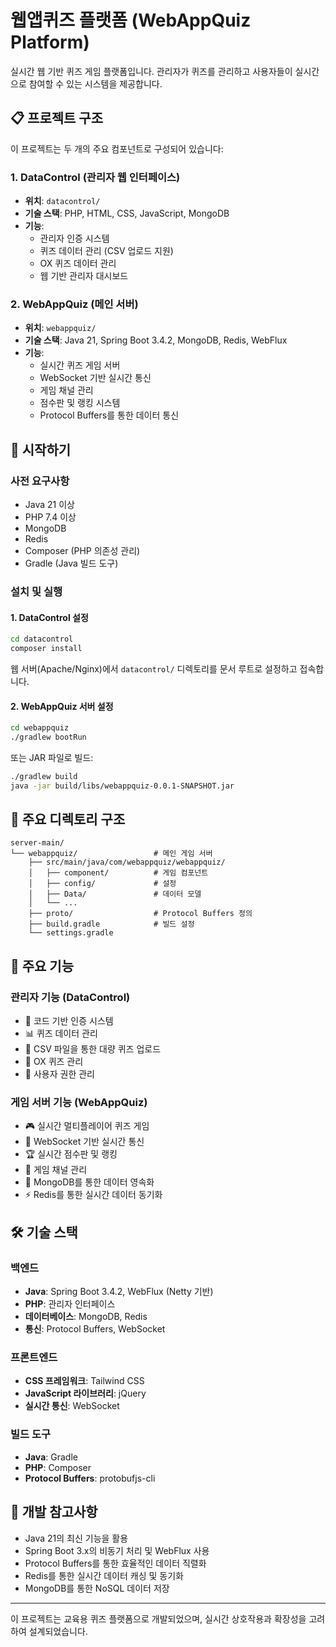 # 웹앱퀴즈 플랫폼 (WebAppQuiz Platform)

실시간 웹 기반 퀴즈 게임 플랫폼입니다. 관리자가 퀴즈를 관리하고 사용자들이 실시간으로 참여할 수 있는 시스템을 제공합니다.

## 📋 프로젝트 구조

이 프로젝트는 두 개의 주요 컴포넌트로 구성되어 있습니다:

### 1. DataControl (관리자 웹 인터페이스)
- **위치**: `datacontrol/`
- **기술 스택**: PHP, HTML, CSS, JavaScript, MongoDB
- **기능**: 
  - 관리자 인증 시스템
  - 퀴즈 데이터 관리 (CSV 업로드 지원)
  - OX 퀴즈 데이터 관리
  - 웹 기반 관리자 대시보드

### 2. WebAppQuiz (메인 서버)
- **위치**: `webappquiz/`
- **기술 스택**: Java 21, Spring Boot 3.4.2, MongoDB, Redis, WebFlux
- **기능**:
  - 실시간 퀴즈 게임 서버
  - WebSocket 기반 실시간 통신
  - 게임 채널 관리
  - 점수판 및 랭킹 시스템
  - Protocol Buffers를 통한 데이터 통신

## 🚀 시작하기

### 사전 요구사항

- Java 21 이상
- PHP 7.4 이상
- MongoDB
- Redis
- Composer (PHP 의존성 관리)
- Gradle (Java 빌드 도구)

### 설치 및 실행

#### 1. DataControl 설정
```bash
cd datacontrol
composer install
```

웹 서버(Apache/Nginx)에서 `datacontrol/` 디렉토리를 문서 루트로 설정하고 접속합니다.

#### 2. WebAppQuiz 서버 설정
```bash
cd webappquiz
./gradlew bootRun
```

또는 JAR 파일로 빌드:
```bash
./gradlew build
java -jar build/libs/webappquiz-0.0.1-SNAPSHOT.jar
```

## 📁 주요 디렉토리 구조

```
server-main/
└── webappquiz/                 # 메인 게임 서버
    ├── src/main/java/com/webappquiz/webappquiz/
    │   ├── component/          # 게임 컴포넌트
    │   ├── config/             # 설정
    │   ├── Data/               # 데이터 모델
    │   └── ...
    ├── proto/                  # Protocol Buffers 정의
    ├── build.gradle            # 빌드 설정
    └── settings.gradle
```

## 🔧 주요 기능

### 관리자 기능 (DataControl)
- 🔐 코드 기반 인증 시스템
- 📊 퀴즈 데이터 관리
- 📄 CSV 파일을 통한 대량 퀴즈 업로드
- 🎯 OX 퀴즈 관리
- 👥 사용자 권한 관리

### 게임 서버 기능 (WebAppQuiz)
- 🎮 실시간 멀티플레이어 퀴즈 게임
- 📡 WebSocket 기반 실시간 통신
- 🏆 실시간 점수판 및 랭킹
- 🔄 게임 채널 관리
- 💾 MongoDB를 통한 데이터 영속화
- ⚡ Redis를 통한 실시간 데이터 동기화

## 🛠 기술 스택

### 백엔드
- **Java**: Spring Boot 3.4.2, WebFlux (Netty 기반)
- **PHP**: 관리자 인터페이스
- **데이터베이스**: MongoDB, Redis
- **통신**: Protocol Buffers, WebSocket

### 프론트엔드
- **CSS 프레임워크**: Tailwind CSS
- **JavaScript 라이브러리**: jQuery
- **실시간 통신**: WebSocket

### 빌드 도구
- **Java**: Gradle
- **PHP**: Composer
- **Protocol Buffers**: protobufjs-cli

## 📝 개발 참고사항

- Java 21의 최신 기능을 활용
- Spring Boot 3.x의 비동기 처리 및 WebFlux 사용
- Protocol Buffers를 통한 효율적인 데이터 직렬화
- Redis를 통한 실시간 데이터 캐싱 및 동기화
- MongoDB를 통한 NoSQL 데이터 저장

---

이 프로젝트는 교육용 퀴즈 플랫폼으로 개발되었으며, 실시간 상호작용과 확장성을 고려하여 설계되었습니다.
